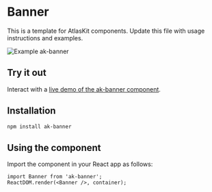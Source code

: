 # Banner

This is a template for AtlasKit components. Update this file with usage instructions and examples.


![Example ak-banner](https://bytebucket.org/atlassian/atlaskit/raw/@BITBUCKET_COMMIT@/packages/ak-banner/docs/screencast.gif)

## Try it out

Interact with a [live demo of the ak-banner component](https://aui-cdn.atlassian.com/atlaskit/stories/ak-banner/@VERSION@/).

## Installation

```sh
npm install ak-banner
```

## Using the component

Import the component in your React app as follows:

```
import Banner from 'ak-banner';
ReactDOM.render(<Banner />, container);
```
